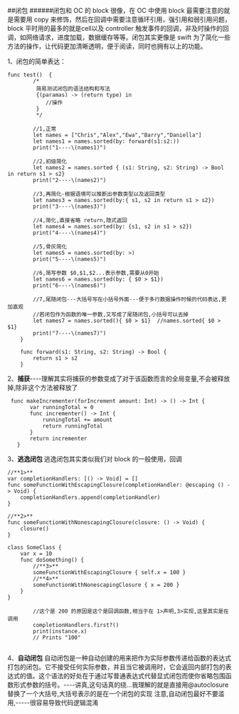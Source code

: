 ##闭包
######闭包和 OC 的 block 很像，在 OC 中使用 block 最需要注意的就是需要用 copy 来修饰，然后在回调中需要注意循环引用，强引用和弱引用问题，block 平时用的最多的就是cell以及 controller 触发事件的回调，非及时操作的回调，如网络请求，进度加载，数据缓存等等。闭包其实更像是 swift 为了简化一些方法的操作，让代码更加清晰透明，便于阅读，同时也拥有以上的功能。

1、闭包的简单表达：

```
func test()  {
        /*
         简易测试闭包的语法结构和写法
         {(paramas) -> (return type) in
            //操作
         }
         */
        
        //1,正常
        let names = ["Chris","Alex","Ewa","Barry","Daniella"]
        let names1 = names.sorted(by: forward(s1:s2:))
        print("1----\(names1)")
        
        //2,初级简化
        let names2 = names.sorted { (s1: String, s2: String) -> Bool in return s1 > s2}
        print("2----\(names2)")

        //3,再简化-根据语境可以推断出参数类型以及返回类型
        let names3 = names.sorted(by:{ s1, s2 in return s1 > s2})
        print("3----\(names3)")
        
        //4,简化,直接省略 return,隐式返回
        let names4 = names.sorted(by: {s1, s2 in s1 > s2})
        print("4----\(names4)")

        //5,骨灰简化
        let names5 = names.sorted(by: >)
        print("5----\(names5)")
        
        //6,简写参数 $0,$1,$2...表示参数,需要从0开始
        let names6 = names.sorted(by: { $0 > $1})
        print("6----\(names6)")
        
        //7,尾随闭包---大括号写在小括号外面---便于多行数据操作时候的代码表达,更加直观
        //若闭包作为函数的唯一参数,又写成了尾随闭包,小括号可以去掉
        let names7 = names.sorted(){ $0 > $1}  //names.sorted{ $0 > $1}
        print("7----\(names7)")
    }
    
    func forward(s1: String, s2: String) -> Bool {
        return s1 > s2
    }

```

 2、**捕获**----理解其实将捕获的参数变成了对于该函数而言的全局变量,不会被释放掉,除非这个方法被释放了
 
 ```
  func makeIncrementer(forIncrement amount: Int) -> () -> Int {
        var runningTotal = 0
        func incrementer() -> Int {
            runningTotal += amount
            return runningTotal
        }
        return incrementer
    }
 
 ```

3、**逃逸闭包**  逃逸闭包其实类似我们对 block 的一般使用，回调

```
//**1>**
var completionHandlers: [() -> Void] = []
func someFunctionWithEscapingClosure(completionHandler: @escaping () -> Void) {
    completionHandlers.append(completionHandler)
}

//**2>**
func someFunctionWithNonescapingClosure(closure: () -> Void) {
    closure()
}
 
class SomeClass {
    var x = 10
    func doSomething() {
        //**3>**
        someFunctionWithEscapingClosure { self.x = 100 }
        //**4>**
        someFunctionWithNonescapingClosure { x = 200 }
    }
}

        //这个是 200 的原因是这个是回调函数,相当于在 1>声明,3>实现,这里其实是在调用
        completionHandlers.first?()
        print(instance.x)
        // Prints "100"


```



4、**自动闭包**
自动闭包是一种自动创建的用来把作为实际参数传递给函数的表达式打包的闭包。它不接受任何实际参数，并且当它被调用时，它会返回内部打包的表达式的值。这个语法的好处在于通过写普通表达式代替显式闭包而使你省略包围函数形式参数的括号。----讲真,这句话真的绕...我理解的就是直接用@autoclosure替换了一个大括号,大括号表示的是在一个闭包的实现
注意,自动闭包最好不要滥用,-----很容易导致代码逻辑混淆

